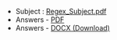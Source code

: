 - Subject : [Regex_Subject.pdf](Regex_Subject.pdf)
- Answers - [PDF](regex_exam.pdf)
- Answers - [DOCX (Download)](regex_exam.docx)
